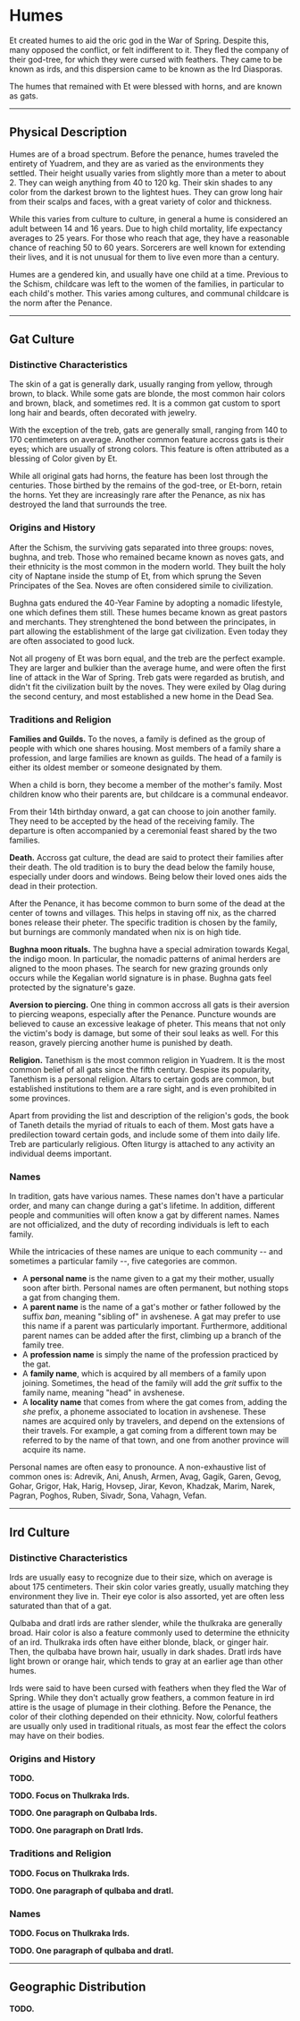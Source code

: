 # Humes
Et created humes to aid the oric god in the War of Spring.
Despite this, many opposed the conflict, or felt indifferent to it.
They fled the company of their god-tree, for which they were cursed with feathers.
They came to be known as irds, and this dispersion came to be known as the Ird Diasporas.
<!-- NOTE. This led to the first siege of Ctereth, where four different ird chiefdoms (led by 4 historic figures) stole qualars to allow their kin to travel away from Naptane. -->
The humes that remained with Et were blessed with horns, and are known as gats.
<!-- NOTE. Maybe mention what ird and gat mean in jantherlin? That might help integrate the language into the lore. -->

---
## Physical Description
Humes are of a broad spectrum.
Before the penance, humes traveled the entirety of Yuadrem, and they are as varied as the environments they settled.
Their height usually varies from slightly more than a meter to about 2.
They can weigh anything from 40 to 120 kg.
Their skin shades to any color from the darkest brown to the lightest hues.
They can grow long hair from their scalps and faces, with a great variety of color and thickness.

While this varies from culture to culture, in general a hume is considered an adult between 14 and 16 years.
Due to high child mortality, life expectancy averages to 25 years.
For those who reach that age, they have a reasonable chance of reaching 50 to 60 years.
Sorcerers are well known for extending their lives, and it is not unusual for them to live even more than a century.
<!-- NOTE. The downside of this are all the negative effects of Pheter use in the body, Nix sickness, deformed bodies + strange appendages, etc. -->

Humes are a gendered kin, and usually have one child at a time.
Previous to the Schism, childcare was left to the women of the families, in particular to each child's mother.
This varies among cultures, and communal childcare is the norm after the Penance.

---
## Gat Culture
### Distinctive Characteristics
The skin of a gat is generally dark, usually ranging from yellow, through brown, to black.
While some gats are blonde, the most common hair colors and brown, black, and sometimes red.
It is a common gat custom to sport long hair and beards, often decorated with jewelry.

With the exception of the treb, gats are generally small, ranging from 140 to 170 centimeters on average.
Another common feature accross gats is their eyes; which are usually of strong colors.
This feature is often attributed as a blessing of Color given by Et.

While all original gats had horns, the feature has been lost through the centuries.
Those birthed by the remains of the god-tree, or Et-born, retain the horns.
Yet they are increasingly rare after the Penance, as nix has destroyed the land that surrounds the tree.
<!-- TODO. At some point I need to describe what an Et-born gat is. -->
<!-- NOTE. Maybe describe what noves, bughna, and treb mean in Jantherlin/Old Avshenese. -->

<!-- NOTE. Tale of the gestation of an et-born.
    Gats are genderless creatures.
    All gats are born with a pair of seeds hidden in a small sack between their legs.
    Around the age of 30, a gat reaches physical maturity.
    This is signalled by a slight swelling in these seeds, which they can now cut and plant under a thick layer of rich soil.

    While underground, the seed will grow by leeching nutrients off the earth.
    After a gestation period of around 2 years, the gat will dig their way up from the ground and emerge as a somewhat competent infant.
    A gat would-be-parent must always be careful about where to plant their seed, for if a newborn sees the sun or any strong light during their first days, they run the risk of being permanently blinded.

    TODO. This clearly requires an update -- gats are now humes.
-->

<!-- TODO. Clothing. --->

### Origins and History
<!-- NOTE. Those who sided with Et. Et-born families still retain horns (by feeding the mother Et's sap), which were first gifted by Et to their loyal soldiers. -->
After the Schism, the surviving gats separated into three groups: noves, bughna, and treb.
Those who remained became known as noves gats, and their ethnicity is the most common in the modern world.
They built the holy city of Naptane inside the stump of Et, from which sprung the Seven Principates of the Sea.
Noves are often considered simile to civilization.

Bughna gats endured the 40-Year Famine by adopting a nomadic lifestyle, one which defines them still.
These humes became known as great pastors and merchants.
They strenghtened the bond between the principates, in part allowing the establishment of the large gat civilization.
Even today they are often associated to good luck.

Not all progeny of Et was born equal, and the treb are the perfect example.
They are larger and bulkier than the average hume, and were often the first line of attack in the War of Spring.
Treb gats were regarded as brutish, and didn't fit the civilization built by the noves.
They were exiled by Olag during the second century, and most established a new home in the Dead Sea.
<!-- NOTE. Treb gats are not *born* brutish. While their culture may seem "violent", they are very religious and show a sophistication with nature that is not commonly seen in other humes. -->

### Traditions and Religion
<!-- NOTE. Noves culture has its members remain at home a lot. Either lean into this or figure out more collective celebrations. -->
**Families and Guilds.**
To the noves, a family is defined as the group of people with which one shares housing.
Most members of a family share a profession, and large families are known as guilds.
The head of a family is either its oldest member or someone designated by them.

When a child is born, they become a member of the mother's family.
Most children know who their parents are, but childcare is a communal endeavor.
<!-- NOTE. Many members of a child's family have an important role in their development, and a special place in their heart :). -->
From their 14th birthday onward, a gat can choose to join another family.
They need to be accepted by the head of the receiving family.
The departure is often accompanied by a ceremonial feast shared by the two families.

**Death.**
Accross gat culture, the dead are said to protect their families after their death.
The old tradition is to bury the dead below the family house, especially under doors and windows.
Being below their loved ones aids the dead in their protection.
<!-- NOTE. The pheter in the bones of the dead literally aids the family by keeping nix out, but this effect is minor. -->

After the Penance, it has become common to burn some of the dead at the center of towns and villages.
This helps in staving off nix, as the charred bones release their pheter.
The specific tradition is chosen by the family, but burnings are commonly mandated when nix is on high tide.
<!-- NOTE. On the death of royalty. Kings and the royal family are burned after death. After that, their bones are placed on a giant mausoleum, all mixed together to accumulate their pheter. -->
<!-- NOTE. I could play more with nix tides. Maybe relate them to the moons? -->

**Bughna moon rituals.**
The bughna have a special admiration towards Kegal, the indigo moon.
In particular, the nomadic patterns of animal herders are aligned to the moon phases.
The search for new grazing grounds only occurs while the Kegalian world signature is in phase.
Bughna gats feel protected by the signature's gaze.
<!-- NOTE. Bughna also celebrate thunderstorms as portents of Kegal. -->
<!-- NOTE. Kegal is the moon with an stupid-large apomantic signature etched to its face. It's a very complex signature, used by Pheter to conduct lightning to Et. -->

**Aversion to piercing.**
One thing in common accross all gats is their aversion to piercing weapons, especially after the Penance.
Puncture wounds are believed to cause an excessive leakage of pheter.
This means that not only the victim's body is damage, but some of their soul leaks as well.
For this reason, gravely piercing another hume is punished by death.
<!-- NOTE. The soul is the pheter stored in a body. -->
<!-- NOTE. Olag punished traitors by impaling them in pikes, but without crossing major organs (idk how tho?). Then, not only did they bleed slowly, but they could feel their soul leaking away. -->

**Religion.**
Tanethism is the most common religion in Yuadrem.
It is the most common belief of all gats since the fifth century. <!-- TODO. This year might change soon!!!! -->
Despise its popularity, Tanethism is a personal religion.
Altars to certain gods are common, but established institutions to them are a rare sight, and is even prohibited in some provinces.

Apart from providing the list and description of the religion's gods, the book of Taneth details the myriad of rituals to each of them.
Most gats have a predilection toward certain gods, and include some of them into daily life.
Treb are particularly religious.
Often liturgy is attached to any activity an individual deems important.

### Names
In tradition, gats have various names.
These names don't have a particular order, and many can change during a gat's lifetime.
In addition, different people and communities will often know a gat by different names.
Names are not officialized, and the duty of recording individuals is left to each family.

While the intricacies of these names are unique to each community -- and sometimes a particular family --, five categories are common.

* A **personal name** is the name given to a gat my their mother, usually soon after birth.
Personal names are often permanent, but nothing stops a gat from changing them.
* A **parent name** is the name of a gat's mother or father followed by the suffix *ban*, meaning "sibling of" in avshenese.
A gat may prefer to use this name if a parent was particularly important.
Furthermore, additional parent names can be added after the first, climbing up a branch of the family tree.
* A **profession name** is simply the name of the profession practiced by the gat.
* A **family name**, which is acquired by all members of a family upon joining.
Sometimes, the head of the family will add the *grit* suffix to the family name, meaning "head" in avshenese.
* A **locality name** that comes from where the gat comes from, adding the *she* prefix, a phoneme associated to location in avshenese.
These names are acquired only by travelers, and depend on the extensions of their travels.
For example, a gat coming from a different town may be referred to by the name of that town, and one from another province will acquire its name.

Personal names are often easy to pronounce.
A non-exhaustive list of common ones is:
Adrevik, Ani, Anush, Armen, Avag, Gagik, Garen, Gevog, Gohar, Grigor, Hak, Harig, Hovsep, Jirar, Kevon, Khadzak, Marim, Narek, Pagran, Poghos, Ruben, Sivadr, Sona, Vahagn, Vefan.

<!-- NOTE. On names.
    * Oths hate the many names convention - organizing family trees and keeping track of historic figures is a total pain.
    * "Personal name" "parent name" "profession name" "family name" "locality name" "greatest achievement name (sometimes)".
    * Names are neither official nor recorded, but presenting yourself with a name that contains a lie is very badly seen, and may even be punished in some ethnic groups.
    * Just knowing someone's full name gives you a lot of information on that person.
-->

---
## Ird Culture
<!-- NOTE. Those who refused the War of Spring, sieged Ctereth and diaspora'd the fuck out of Naptane. They are said to have been cursed with feathers by Et (since they "fled"). Qulbaba irds wore a lot of colourful feathers, which lends to the confusion. -->

### Distinctive Characteristics
Irds are usually easy to recognize due to their size, which on average is about 175 centimeters.
Their skin color varies greatly, usually matching they environment they live in.
Their eye color is also assorted, yet are often less saturated than that of a gat.

Qulbaba and dratl irds are rather slender, while the thulkraka are generally broad.
Hair color is also a feature commonly used to determine the ethnicity of an ird.
Thulkraka irds often have either blonde, black, or ginger hair.
Then, the qulbaba have brown hair, usually in dark shades.
Dratl irds have light brown or orange hair, which tends to gray at an earlier age than other humes.

<!-- TODO. Clothing -->
Irds were said to have been cursed with feathers when they fled the War of Spring.
While they don't actually grow feathers, a common feature in ird attire is the usage of plumage in their clothing.
Before the Penance, the color of their clothing depended on their ethnicity.
Now, colorful feathers are usually only used in traditional rituals, as most fear the effect the colors may have on their bodies.

### Origins and History
**TODO.**

**TODO. Focus on Thulkraka Irds.**

**TODO. One paragraph on Qulbaba Irds.**

**TODO. One paragraph on Dratl Irds.**

### Traditions and Religion
**TODO. Focus on Thulkraka Irds.**

**TODO. One paragraph of qulbaba and dratl.**

### Names
**TODO. Focus on Thulkraka Irds.**

**TODO. One paragraph of qulbaba and dratl.**

<!-- % !TEX root = ../main.tex
\section{Winged Kin} \label{kin::ird}
\DndDropCapLine{Y}{es, sure, you can create a machine to}
\textit{glide.
You can even ride a creature to stay aloft.
But you will never truly fly.
No kin can tame the sky with such grace as the irds.
Trust me, if they weren't so humble as to live among us, constrained to the ground, we'd be building temples to venerate their graciousness.}

\hspace*{\fill} --- Josiah, priest from the church of Rhekesh.

Sequestered in high mountains, deep jungles, and hot deserts, the irds, sisz rlue, or winged kin are known to survive some of the harshest environments all around Yuadrem.

\subsection*{Sky Wardens}
    Nowhere are the irds more comfortable than in the sky.
    They can spend hours in the air, and some go as long as days, locking their wings in place and letting the thermals hold them aloft.
    In battle, they prove dynamic and acrobatic fliers, moving with remarkable speed and grace, diving to lash opponents with weapons or talons before turning and flying away.

    Once airborne, an ird leaves the sky with reluctance.
    They sometimes forget or ignore vertical distances, and they have nothing but pity for those earthbound kins forced to live and toil constrained to the ground.

    The ird are a tribal species, and its rare for a tribe to hold more than a hundred irds at once.
    The only exceptions to this rule are the Krudzal and Kaldrathal, both large countries in the northern reaches of Yuadrem.
    They are welcoming to traders and visitors in general, but generally don't allow members from other kins to be permanent residents within their territory, and frown upon guests who overstay their welcome.

    Once tribes of irds settle in an area, they share a hunting territory that extends across an area up to 150 km on a side, with each tribe hunting in the lands nearest to their colony, ranging farther should game become scarce.
    A typical colony consists of one large, open-roofed nest made of woven vines.
    The eldest acts as leader with the support of a shaman.

\subsection*{Avian Mannerisms}
    The resemblance of ird to birds isn't limited to physical features.
    Irds display many of the same mannerisms as ordinary birds.
    They are fastidious about their plumage, frequently tending their feathers, cleaning and scratching away any tiny passengers they might have picked up.
    When they deign to descend from the sky, they often do so near pools where they can catch fish and bathe themselves.
    Even when perched on a high branch or at rest in their mountaintop homes, they appear alert, with eyes moving and bodies ready to take flight.

    Many winged kin punctuate their speech with chirps, sounds they use to convey emphasis and to shade meaning.
    An ird might become frustrated with people who fail to pick up on the nuances; an ird's threat might be taken as a jest and vice versa.
    Confinement terrifies the winged kin.
    To be imprisoned by the cold, unyielding earth is a torment few ird can withstand.

\subsection*{Innate Curiosity}
    Irds are naturally curious which, summed with their freedom of movement, leads to them being the ideal explorers and adventurers.
    They use their large wings to travel to almost any place in the entirety of Yuadrem, and as such they've become a common sight in all its reaches.
    Outside of their tribes, irds do enjoy living within other civilizations, and its rare to see a city or large settlement without at least one ird inhabitant.

    % Winged kin tribes are accepting of their members leaving for indefinite amounts of time, and this is even encouraged in many communities.
    % In fact, the population of a tribe is ever-changing, with the only constants being the eldest members and the shaman.
    % This means that neighboring tribes have strong and healthy relations, each coming to aid the ones in need without question.
    % Another consequence of their tendency to travel is the versatility of ird artisans, who integrate techniques from all around Yuadrem into their craft.

\subsection*{Ird Names}
    Ird names separate into two main categories.
    The first resemble their original language, Harualish, and include clicks, trills, and whistles to the point that other kins have a difficult time pronouncing them.
    When interacting with other races, they may use nicknames gained from people they meet or shortened forms of their full names.

    On the other hands, irds from Krudzal, Kaldrathal, and other civilized lands tend to speak Shanise.
    Shanise is a language formed from the interaction of Harualish-speaking irds and Avshenese-speaking gats in the north.

    An ird last name is usually simply ``son/daughter of'' followed by one of their parent's name.
    Most irds admire their parents, and wear their last names with pride.

    \paragraph{Harualish Ird Names}
    Aera, Aial, Aur, Deekek, Errk, Heehk, Ikki, Kleeck, Oorr, Ouss, Quaf, Quierk, Salleek, Urreek, Zeed.

    \paragraph{Male Shanise Ird Names}
    Aden, Azat, Daneal, Dirkir, Eastean, Goker, Idrahin, Jakod, Jaldor, Jasin, Kuneit, Lutdzu, Nuretin, Nutlar, Rezat, Semir, Shasar, Tajik, Tenel, Tshasin, Unut.

    \paragraph{Female Shanise Ird Names}
    Aise, Asutshan, De\~na, Dilsad, Dorun, Drinja, Eda, Gudlag, Gulden, Hazal, Iris, Katrin, Kisnet, Naina, Nerhe, Sehil, Selna, Sher, Solveag, Tedziye, Zainej.

\subsection*{Traits}
    Your ird character has access to different abilities common to all subraces:

    \subparagraph{Ability Score Increase} Your Dexterity score increases by 1, and your Wisdom score increases by 1.

    \subparagraph{Age} Ird reach maturity by age 14, and don't usually live much longer than 150 years.

    \subparagraph{Alignment} Ird have an inclination towards the red tide, which is supported by their adventurous lifestyle.

    \subparagraph{Size} Ird are tall, and range from 1.70 to 2 meters.
    They have thin bodies and hollow bones, weighing between 40 and 50 kilograms.
    Your size is medium.

    \subparagraph{Speed} You have a walking speed of 5 meters, and a flying speed of 10 meters.
    To fly, you can't wear medium or heavy armor, carry heavy weapons, wield a shield or be encumbered.
    Since you flap your arms to fly, you cannot use them to attack while flying.
    You can use your versatile talons to hold and use simple weapons or spellcasting components.

    If you are hit while flying, roll a Concentration check.
    You have disadvantage on this check if you have a roof above you.
    On a failure, you fall to the ground at a rate of 100 meters per round, taking falling damage when hitting the ground.
    If you haven't landed at the beginning of your next turn, you can continue flying normally, albeit 100 meters below where you were before.

    \subparagraph{Graceful Landing} Your years of living at great heights have taught you how to fall more gracefully.
    You reduce the damage die for fall damage from a d6 to a d4, and you do not fall prone after taking falling damage, unless you are unconscious.

    \subparagraph{Keen Senses} You are competent in the Perception skill.

\subsubsection{Qulbaba Ird}
    Many irds can be found living in isolated tribes inside the jungles of Yuadrem.
    In the east they live in Harual, and in the west in the Jenkashian empire.
    Qulbaba ird have a face resembling that of a parrot, and their feathers' coloration depends on their gender.
    Males usually have very brightly colored feathers, showing any combination of colors.
    Females mostly have dull gray, brown, and dark green feathers, aiding their ability to hide in the jungle.

    \subparagraph{Ability Score Increase} Your time gliding between branches and vines has augmented your flying capacity.
    Your Dexterity score increases by 1.

    \subparagraph{Bright Coloration} As a male, you are competent in the Performance skill.
    Additionally, you have advantage on Charisma (Intimidation) checks made against creatures with an Intelligence score of 5 or less.

    \subparagraph{Dark Feathers} As a female, you have advantage in Dexterity (Stealth) checks made in dim or dark light or in heavily forested areas.

    \subparagraph{Strong Talons} You are competent with unarmed strikes, which deal 1d4 plus your Dexterity modifier as slashing damage on a hit.
    Additionally, you have advantage of Strength (Athletics) checks made to climb any surface your talons could reasonably grip.

    \subparagraph{Language} You know how to speak, read, and write Qualinese and one additional language of your choice.

\begin{figure}[!b]
    \centering
    \includegraphics[width=0.48\textwidth]{04kins/img/12ird_qulbaba.png}
\end{figure}

\subsubsection{thulkraka Ird}
    Unlike their brethren, the thulkraka tribes that settled on the many mountaintops of Yuadrem live their lives mostly constrained to the ground, and are only able to fly when the harsh mountain weather allows it.
    They are thus bulkier than the average ird, and commonly are clumsy fliers due to their lack of experience.
    Their faces are similar to that of hawks, and their feathers' coloration is bleak and cold, usually sporting white, gray, light blue, and brown colors.

    \subparagraph{Ability Score Increase} Isolated from other races, you have been able to take the time to truly appreciate the calmness of the mountains.
    Your Wisdom score is increased by 1.

    \subparagraph{Bulky Frame} Your flying speed is reduced to 7 meters, but you can fly while carrying heavy weapons and/or wearing medium armor.

    \subparagraph{Mountain Born} You're acclimated to altitudes up to 6,000 meters.
    You're also naturally adapted to cold climates.

    \subparagraph{Thulkrakan Descent} You are competent with smith's tools, as is tradition among your people.

    \subparagraph{Language} You know how to speak, read, and write Shanise and one additional language of your choice.

\begin{figure}[!t]
    \centering
    \includegraphics[width=0.47\textwidth]{04kins/img/12ird_thulkraka.png}
\end{figure}

\subsubsection{Dratl Ird}
    Irds from the Dratl houses are known as ruthless ruffians, and are pariahs to the other winged kin subspecies.
    They are known for constantly harassing the other ird tribes, as well as any who approach their territory.
    The are collectively banned from entering any tribe from the other subspecies, and are usually unwelcome in towns and cities due to their bad reputation.

    Nowadays, Dratl houses are scattered around the Zoedrem desert, mostly unorganized.
    These are the remnants of the once great empire of Hulnar, disbanded in 591 AS.
    Despite their lost grandness, they are still feared by the common people, and continue to fiercely protect their hunting grounds.

    A Dratl ird's beak resembles that of a vulture, and their feathers are generally black, white, and red.
    As a dratl ird grows up, their irises become noticeably white, while the sclera surrounding them turn into a bright red color.

    \subparagraph{Ability Score Increase} Your time surviving in the harsh climate of the desert has given you an increased robustness.
    Your Constitution score is increased by 1.

    \subparagraph{Wing Flap} When you use the disengage action, you can choose to use another action to propel yourself upward a distance equal to half your flying speed.

    \subparagraph{Bone Breaker} While flying, you can attempt to attack a creature with an eviscerating attack.
    Using two actions, you can swoop down up to your flying speed towards a creature you can see, and make a melee weapon attack roll against it.
    If the attack hits, it's a critical hit.
    The attack is tiring, and you can use this trait only once per combat encounter.
    % You can use this trait once per combat encounter.

    \subparagraph{Language} You know how to speak, read, and write Zsekian and one additional language of your choice.

% \begin{figure}[!b]
%     \centering
%     \includegraphics[width=0.47\textwidth]{04kins/img/12ird_dratl.png}
% \end{figure}

\newpage -->

---
## Geographic Distribution
**TODO.**

<!-- TODO. Draw a map of the movement of humes out of Naptane and mark large population centers. Clearly separate gats and irds with two different colors. Focus on how the irds spread to all the land (specially after the boats of Krudzal), and gats mostly remained near Naptane and Jan'krug. -->

<!-- % !TEX root = ../main.tex
\section{Nomad Kin} \label{kin::uman}
\DndDropCapLine{O}{utsiders, the lot of them. Dragged}
\textit{into our world by an unnatural pull, ever unable to find stable footing.
No matter how much they beg and cry, do not allow them into your home.
Touched by a strange flame, whose brightness attracts equally as strange beasts into your door, into your hearth.
Get rid of them before they share their misfortune with you.}

\hspace*{\fill} --- Abneh, renowned nimrod.

Brought into this world with the Schism, the nomad kin are a strange race from Nyx.
Also known as umans, they have almost hairless bodies, and are similar in appearance to apes.

For an unknown reason, umans attract all kinds of predators from these lands.
Additionally, their blood has similar properties to the tall ones', and is used in many rituals.
Because of these reasons, umans are dispersed all around the world, and are nomadic in nature.

\subsection*{Accursed Coldblood} TODO. Maybe include the concept of coldblood in the "new" Yuadrem. Perhaps the blood of a certain breed of humes is actually better than average at keeping pheter - even better than oil. Actually, in general blood being better than oil at keeping Pheter is an interesting concept by itself!
    Known as coldblood due to its cerulean tint, Umans' blood has special properties, and is very useful for spellcasters.
    It retains a sort of energy, and can be used as a source of spells.
    Umans know this, and regularly prepare blood vials for trade and to strengthen troupes' wizards.

    Umans pay dearly for this special blood, as it acts as a beacon for the predators from Nyx, the Nyxborn.
    These creatures hunt umans, and many of the kin are banned from villages for safety concerns.

    Spellcasters seek coldblood, and many try to attain it by any means available.
    Naturally, the murder of umans for their blood is illegal in most nations, but some carry the custom on nevertheless.
    The nimrods are a cult that specializes in gathering coldblood via any means available, and are commonly contracted by wizards and warlocks to attain the product.

\subsection*{Adaptable and Durable}
    Hunted by both beast and kin, umans have trouble trusting others and don't normally settle in communities of other kins.
    They live in troupes exclusive to their kin, where usually all members have some familiar relationship.
    Troupes travel together and care for each other, assigning specific roles to each member based on their skills.

    Far from vulnerable, most troupes are fierce and resilient, hardened by centuries of being preyed upon.
    Groups keep track of how they are treated by different cities and towns, and only do commerce where they are accepted.

    While uncommon, some uman communities have managed to settle in one place.
    These communities keep their locations secret, communicating it only to other umans via traveler's cant, a set of writings and symbols they brought from Nyx.

\subsection*{Life in Escapade}
    For a uman, a life of adventure is not a romantic desire but rather a fact of mundane life.
    Used to the hardships of survival, a uman is especially capable of fending off threats and surpassing hardships.

    It is very common to see lone uman adventurers, either as exiles or in a quest for their troupe.
    Whatever the motive, they naturally excel at voyages, and are a great fit on any adventuring party.

\subsection*{Uman Names}
    Umans most commonly wear names from other cultures.
    Even in Nyx, umans were known to have a great variety of names depending on each specific culture.
    Those who desire to conserve their roots choose old names from their history and legends to give their children.

    \paragraph{Common Names}
    (Male) Anton, Aseir, Diero, Dorn, Evendur, Grim, Haseid, Ivor, Khemed, Kosef, Marcon, Morn, Pavel, Pieron, Rimardo, Romero, Salazar, Sergor, Umbero, Zasheir;
    (female) Atala, Arveene, Balama, Ceidil, Chessail, Dona, Faila, Jasmal, Luisa, Lureene, Marta, Quara, Rowan, Seipora, Selise, Shandri, Vonda;
    (surnames) Agosto, Amblecrown, Astorio, Basha, Buckman, Calabra, Domine, Evenwood, Falone, Greycastle, Khalid, Kulenov, Marivaldi, Marsk, Nemetsk, Pashar, Pisacar, Ramondo, Rein, Starag.

    \paragraph{Frostburn Names}
    (Male) Ander, Blath, Bran, Frath, Geth, Lander, Luth, Malcer, Stor, Taman, Urth;
    (female) Amafrey, Betha, Cefrey, Kethra, Mara, Olga, Silifrey, Westra;
    (surnames) Brightwood, Helder, Hornraven, Lackman, Stormwind, Windrivver.

    \paragraph{Boggart Names}
    (Male) Aoth, Bareris, Ehput-Ki, Kethoth, Mumed, Ramas, So-Kehur, Thazar-De, Urhur;
    (female) Arizima, Chathi, Nephis, Nulara, Murithi, Sefris, Thola, Umara, Zolis;
    (surnames) Ankhalab, Anskuld, Fezim, Hahpet, Nathandem, Sepret, Uuthrakt.

\begin{figure}[!b]
    \centering
    \includegraphics[width=0.48\textwidth]{04kins/img/19uman_monk.jpg}
\end{figure}

\subsection*{Traits}
    The nomad kin is known for their survival and adaptability, and your uman character receives the following traits:

    \subparagraph{Ability Score Increase} Two different ability scores of your choice are increased by 1.

    \subparagraph{Age} Umans reach adulthood in their late teens and live less than a century, if they manage to survive that long.

    \subparagraph{Alignment} Umans tend to no particular alignment, but they do have a penchant for community and justice, and tend to the indigo tide.

    \subparagraph{Size} Umans vary widely in height and build, from barely 1.5 meters to well over 1.8 meters tall.
    Regardless of your position in that range, your size is Medium.

    \subparagraph{Speed} Your base walking speed is 6 meters.

    \subparagraph{Languages} You can speak, read, and write the nomad tongue, and an additional language of your choice.
    You can also read and write the traveler's cant, a set of writings and symbols created by your kin to help and communicate with each other.

    \subparagraph{Learned Durability} You are competent in the Survival skill.

    \subparagraph{Relentless Endurance} When you are reduced to 0 hit points but not killed outright, you can drop to 1 hit points instead.
    You can't use this feature again until you finish a short rest.

\begin{figure}[!t]
    \centering
    \includegraphics[width=0.48\textwidth]{04kins/img/19uman_nomad.png}
\end{figure}

\subsubsection{Common Uman}
    While umans are known to be extremely adaptable to extreme habitats, most don't stay at one place for enough time to acquire this specialty and remain, for lack of a better word, common.
    In stark contrast with their name, each of these umans is unique and as such your features are specially dynamic.

    \subparagraph{Languages} You can read, write and speak one additional language of your choice.

    \subparagraph{Skills} You are competent in one skill of your choice.

    \subparagraph{Trained} You are competent with simple weapons or one martial weapon type of your choice.

    \subparagraph{Handy} You are competent with a set of artisan's tools of your choice.

\subsubsection{Frostburn Nomad}
    With skins ranging from pale blue to light purple, and hair shades from the lightest of white to deep brown colors, the Frostburn are a kin that comes from a troupe of umans that managed to survive in the lands beyond the wall of ice and stone, and beyond the reach of most coldblood beasts and nimrods.
    % These umans tend to dress with the bones and furs of the creatures they hunt, using their inventiveness to craft clothing to intimidate and scare rather than protect against cold, since their thick skins already manage this task effortlessly.

    \subparagraph{Ability Score Increase} Your Constitution score is increased by 1.

    % \subparagraph{Menacing} You are competent in the Intimidation skill.

    \subparagraph{Born Hunter} You are competent with clubs, daggers, spears, and barbed weapons.
    During a long rest you can turn a dagger or spear into a barbed version of the weapon.
    When you successfully attack a creature with a barbed weapon, the creature takes 1d4 necrotic damage at the beginning of its next turn.

    \subparagraph{Thick Skin} % You are naturally acclimated to cold environments and don't need sources of heat to survive in all but the most extreme cold.
    You are resistant to cold damage.%, and remain unaffected by cold environments.

    \subparagraph{Ice Shell} As two actions, you can grow a thick layer of ice around your body to protect you.
    You gain resistance to piercing and slashing damage and vulnerability to bludgeoning damage for a number of turns equal to your Constitution modifier (Minimum of 1).
    Additionally, any creature that attacks you with a melee attack during this time suffers 1d4 piercing damage.
    You can use this trait once per short rest.

\subsubsection{Boggart}
    Boggarts are umans that live in the swamps and marshes of Yuadrem.
    Boggarts are generally tall, slim, and amber-skinned, with eyes of hazel or brown.
    Their hair ranges from black to dark brown, but most shave off all their hair.
    These umans are craftier than the average, and are known to prepare complex traps and mechanisms to protect their communities or alert them of imminent danger.

    \subparagraph{Ability Score Increase} Your Wisdom score is increased by 1.

    \subparagraph{Bog Swimmer} Boggart tactics usually include a good dose of swimming through less than cooperative waters.
    You have a swimming speed of 6 meters.

    \subparagraph{Swamp Life} You have advantage on saving throws against poison and diseases, and you have resistance against poison damage.

    \subparagraph{Stealthy Hunter} You are competent with blowguns, nets, and bolas.
    % You also are proficient with a Poisoner's kit.

\subsubsection{Cursed Kin}
    It is said that the umans who remain in the place of their arrival start showing their true form.
    While the accuracy of this statement remains untested, it is true that those who stay in the Dead Sea do show strange changes to their appearance.
    Large, black horns grow on their heads, their skin and eyes turn into a very pale shade, and their bodies grow.
    While most cursed kin do act more menacing and violent than the average uman, it is likely that this is a side effect of their harsh homeland more than a natural development in their minds.

    \subparagraph{Size} Unlike most nomad kin, you stand between 2.1 and 2.4 meters tall and weight between 140 and 170 kg.
    Your size is medium.

    \subparagraph{Ability Score Increase} Your Strength score is increased by 1.

    % \subparagraph{Natural Athlete} You have proficiency in the Athletics skill.

    \subparagraph{Abyssal Resistance} You have resistance to fire damage.

    \subparagraph{Unholy Fortitude} Your hit point maximum increases by an amount equal to your level.

    \subparagraph{Ram} Your horns are a natural weapon, which you may use use to make unarmed strikes.
    If you hit with them, you deal bludgeoning damage equal to 1d4 + your Strength modifier, instead of the damage normal for an unarmed strike.

    \subparagraph{Powerful Build} You count as one size larger when determining your carrying capacity and the weight you can push, drag or lift.

\begin{figure}[!b]
    \centering
    \includegraphics[width=0.48\textwidth]{04kins/img/19uman_cursed.png}
\end{figure}

\newpage -->
